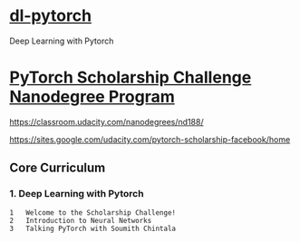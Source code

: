 # [dl-pytorch](README.md)
Deep Learning with Pytorch


# [PyTorch Scholarship Challenge Nanodegree Program](pytorch-scholarship.md)
https://classroom.udacity.com/nanodegrees/nd188/

https://sites.google.com/udacity.com/pytorch-scholarship-facebook/home

##  Core Curriculum
### 1. Deep Learning with Pytorch

```
1   Welcome to the Scholarship Challenge!
2   Introduction to Neural Networks
3   Talking PyTorch with Soumith Chintala

```



